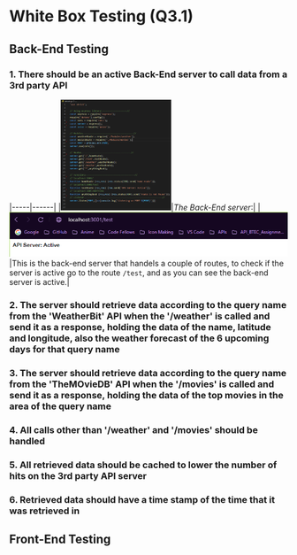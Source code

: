 # White Box Testing (Q3.1)

## Back-End Testing

### 1. There should be an active Back-End server to call data from a 3rd party API

|-----|------|
|<img src="./images/server_js.PNG" height="200px">|*The Back-End server*:|
|![test_route](./images/test_route.PNG)|This is the back-end server that handels a couple of routes, to check if the server is active go to the route `/test`, and as you can see the back-end server is active.|



<!-- ![server.js](./images/server_js.PNG) -->







### 2. The server should retrieve data according to the query name from the 'WeatherBit' API when the '/weather' is called and send it as a response, holding the data of the name, latitude and longitude, also the weather forecast of the 6 upcoming days for that query name

### 3. The server should retrieve data according to the query name from the 'TheMOvieDB' API when the '/movies' is called and send it as a response, holding the data of the top movies in the area of the query name

### 4. All calls other than '/weather' and '/movies' should be handled

### 5. All retrieved data should be cached to lower the number of hits on the 3rd party API server

### 6. Retrieved data should have a time stamp of the time that it was retrieved in

## Front-End Testing

